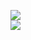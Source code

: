 [![](https://img.shields.io/badge/Made%20With-Github%20Spray-lightgrey.svg?style=for-the-badge&logo=github)](https://github.com/Annihil/github-spray#21046)  
[![](https://i.imgur.com/2DrTn0Z.gif)](https://github.com/Annihil/github-spray)